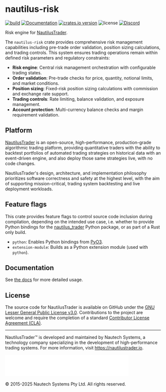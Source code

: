 # nautilus-risk

[![build](https://github.com/nautechsystems/nautilus_trader/actions/workflows/build.yml/badge.svg?branch=master)](https://github.com/nautechsystems/nautilus_trader/actions/workflows/build.yml)
[![Documentation](https://img.shields.io/docsrs/nautilus-risk)](https://docs.rs/nautilus-risk/latest/nautilus-risk/)
[![crates.io version](https://img.shields.io/crates/v/nautilus-risk.svg)](https://crates.io/crates/nautilus-risk)
![license](https://img.shields.io/github/license/nautechsystems/nautilus_trader?color=blue)
[![Discord](https://img.shields.io/badge/Discord-%235865F2.svg?logo=discord&logoColor=white)](https://discord.gg/NautilusTrader)

Risk engine for [NautilusTrader](http://nautilustrader.io).

The `nautilus-risk` crate provides comprehensive risk management capabilities including pre-trade
order validation, position sizing calculations, and trading controls. This system ensures
trading operations remain within defined risk parameters and regulatory constraints:

- **Risk engine**: Central risk management orchestration with configurable trading states.
- **Order validation**: Pre-trade checks for price, quantity, notional limits, and market conditions.
- **Position sizing**: Fixed-risk position sizing calculations with commission and exchange rate support.
- **Trading controls**: Rate limiting, balance validation, and exposure management.
- **Account protection**: Multi-currency balance checks and margin requirement validation.

## Platform

[NautilusTrader](http://nautilustrader.io) is an open-source, high-performance, production-grade
algorithmic trading platform, providing quantitative traders with the ability to backtest
portfolios of automated trading strategies on historical data with an event-driven engine,
and also deploy those same strategies live, with no code changes.

NautilusTrader's design, architecture, and implementation philosophy prioritizes software correctness and safety at the
highest level, with the aim of supporting mission-critical, trading system backtesting and live deployment workloads.

## Feature flags

This crate provides feature flags to control source code inclusion during compilation,
depending on the intended use case, i.e. whether to provide Python bindings
for the [nautilus_trader](https://pypi.org/project/nautilus_trader) Python package,
or as part of a Rust only build.

- `python`: Enables Python bindings from [PyO3](https://pyo3.rs).
- `extension-module`: Builds as a Python extension module (used with `python`).

## Documentation

See [the docs](https://docs.rs/nautilus-risk) for more detailed usage.

## License

The source code for NautilusTrader is available on GitHub under the [GNU Lesser General Public License v3.0](https://www.gnu.org/licenses/lgpl-3.0.en.html).
Contributions to the project are welcome and require the completion of a standard [Contributor License Agreement (CLA)](https://github.com/nautechsystems/nautilus_trader/blob/develop/CLA.md).

---

NautilusTrader™ is developed and maintained by Nautech Systems, a technology
company specializing in the development of high-performance trading systems.
For more information, visit <https://nautilustrader.io>.

<img src="https://github.com/nautechsystems/nautilus_trader/raw/develop/assets/nautilus-logo-white.png" alt="logo" width="400" height="auto"/>

© 2015-2025 Nautech Systems Pty Ltd. All rights reserved.
